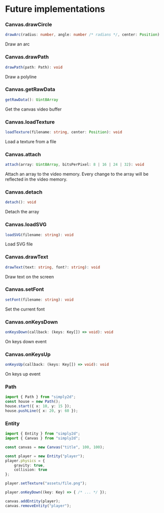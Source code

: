 # Future implementations

### Canvas.drawCircle
```ts
drawArc(radius: number, angle: number /* radians */, center: Position): void
```
Draw an arc

### Canvas.drawPath
```ts
drawPath(path: Path): void
```
Draw a polyline

### Canvas.getRawData
```ts
getRawData(): Uint8Array
```
Get the canvas video buffer

### Canvas.loadTexture
```ts
loadTexture(filename: string, center: Position): void
```
Load a texture from a file

### Canvas.attach
```ts
attach(array: Uint8Array, bitsPerPixel: 8 | 16 | 24 | 32): void
```
Attach an array to the video memory. Every change to the array will be reflected in the video memory.

### Canvas.detach
```ts
detach(): void
```
Detach the array

### Canvas.loadSVG
```ts
loadSVG(filename: string): void
```
Load SVG file

### Canvas.drawText
```ts
drawText(text: string, font?: string): void
```
Draw text on the screen

### Canvas.setFont
```ts
setFont(filename: string): void
```
Set the current font

### Canvas.onKeysDown
```ts
onKeysDown(callback: (keys: Key[]) => void): void
```
On keys down event

### Canvas.onKeysUp
```ts
onKeysUp(callback: (keys: Key[]) => void): void
```
On keys up event

### Path
```ts
import { Path } from "simply2d";
const house = new Path();
house.start({ x: 10, y: 15 });
house.pushLine({ x: 20, y: 60 });
```

### Entity
```ts
import { Entity } from "simply2d";
import { Canvas } from "simply2d";

const canvas = new Canvas("title", 100, 100);

const player = new Entity("player");
player.physics = {
	gravity: true,
	collision: true
};

player.setTexture("assets/file.png");

player.onKeyDown((key: Key) => { /* ... */ });

canvas.addEntity(player);
canvas.removeEntity("player");
```